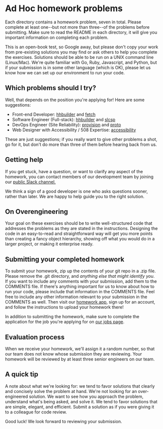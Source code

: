Ad Hoc homework problems
========================

Each directory contains a homework problem, seven in total. Please complete at least one--but not more than three--of the problems before submitting. Make sure to read the README in each directory,
it will give you important information on completing each problem.

This is an open-book test, so Google away, but please don't copy your work from pre-existing solutions you may find or ask
others to help you complete the exercises. Solutions should be able to be run on a UNIX command line (Linux/Mac). We're quite familiar with Go, Ruby, Javascript, and Python, but if your submission is in some other language (which is OK), please let us know how we can set up our environment to run your code.

Which problems should I try?
------------

Well, that depends on the position you're applying for! Here are some suggestions:

 - Front-end Developer: [hhbuilder](https://github.com/adhocteam/homework/tree/master/hhbuilder) and [fetch](https://github.com/adhocteam/homework/tree/master/fetch)
 - Software Engineer (Full-stack): [hhbuilder](https://github.com/adhocteam/homework/tree/master/hhbuilder) and [slcsp](https://github.com/adhocteam/homework/tree/master/slcsp)
 - DevOps Engineer (Site Reliability): [provision](https://github.com/adhocteam/homework/tree/master/provision) and [proto](https://github.com/adhocteam/homework/tree/master/proto)
 - Web Designer with Accessibility / 508 Expertise: [accessibility](https://github.com/adhocteam/homework/tree/master/accessibility)

These are just suggestions; if you really want to give other problems a shot, go for it, but don't do more than three of them before hearing back from us.

Getting help
------------

If you get stuck, have a question, or want to clarify any aspect of the
homework, you can contact members of our development team by
joining our [public Slack channel.](https://adhocteam-public.herokuapp.com)

We think a sign of a good developer is one who asks questions sooner, rather
than later. We are happy to help guide you to the right solution.

On Overengineering
------------------

Your goal on these exercises should be to write well-structured code that addresses the problems as they
are stated in the instructions. Designing the code in an easy-to-read and straightforward way will get you
more points than creating a fancy object hierarchy, showing off what you would do in a larger project,
or making it enterprise ready.

Submitting your completed homework
----------------------------------

To submit your homework, zip up the contents of your git repo in a .zip file.
Please remove the .git directory, and *anything else that might identify you*.
If you want to include any comments with your submission, add them to the
COMMENTS file. If there's anything important for us to know about how to run
your code, please include that information in the COMMENTS file. Feel free to include any other information relevant to your
submission in the COMMENTS as well. Then visit our
[homework app](https://adhocteam.herokuapp.com/candidates/sign_up), sign up
for an account, and follow the instructions to upload your homework there!

In addition to submitting the homework, make sure to complete the application
for the job you're applying for on [our jobs page](https://www.adhocteam.us/join).

Evaluation process
------------------

When we receive your homework, we'll assign it a random number, so that our team
does not know whose submission they are reviewing. Your homework will be
reviewed by at least three senior engineers on our team.

A quick tip
-----------

A note about what we're looking for: we tend to favor solutions that clearly
and concisely solve the problem at hand. We're not looking for an
over-engineered solution. We want to see how you approach the problem,
understand what's being asked, and solve it. We tend to favor solutions that
are simple, elegant, and efficient. Submit a solution as if you were giving it
to a colleague for code review.

Good luck! We look forward to reviewing your submission.
